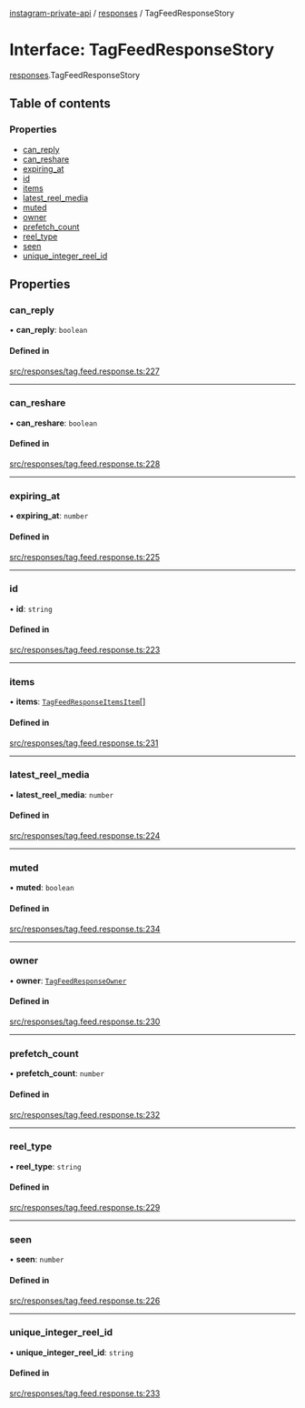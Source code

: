[instagram-private-api](../../README.md) / [responses](../../modules/responses.md) / TagFeedResponseStory

# Interface: TagFeedResponseStory

[responses](../../modules/responses.md).TagFeedResponseStory

## Table of contents

### Properties

- [can\_reply](TagFeedResponseStory.md#can_reply)
- [can\_reshare](TagFeedResponseStory.md#can_reshare)
- [expiring\_at](TagFeedResponseStory.md#expiring_at)
- [id](TagFeedResponseStory.md#id)
- [items](TagFeedResponseStory.md#items)
- [latest\_reel\_media](TagFeedResponseStory.md#latest_reel_media)
- [muted](TagFeedResponseStory.md#muted)
- [owner](TagFeedResponseStory.md#owner)
- [prefetch\_count](TagFeedResponseStory.md#prefetch_count)
- [reel\_type](TagFeedResponseStory.md#reel_type)
- [seen](TagFeedResponseStory.md#seen)
- [unique\_integer\_reel\_id](TagFeedResponseStory.md#unique_integer_reel_id)

## Properties

### can\_reply

• **can\_reply**: `boolean`

#### Defined in

[src/responses/tag.feed.response.ts:227](https://github.com/Nerixyz/instagram-private-api/blob/4971f34/src/responses/tag.feed.response.ts#L227)

___

### can\_reshare

• **can\_reshare**: `boolean`

#### Defined in

[src/responses/tag.feed.response.ts:228](https://github.com/Nerixyz/instagram-private-api/blob/4971f34/src/responses/tag.feed.response.ts#L228)

___

### expiring\_at

• **expiring\_at**: `number`

#### Defined in

[src/responses/tag.feed.response.ts:225](https://github.com/Nerixyz/instagram-private-api/blob/4971f34/src/responses/tag.feed.response.ts#L225)

___

### id

• **id**: `string`

#### Defined in

[src/responses/tag.feed.response.ts:223](https://github.com/Nerixyz/instagram-private-api/blob/4971f34/src/responses/tag.feed.response.ts#L223)

___

### items

• **items**: [`TagFeedResponseItemsItem`](TagFeedResponseItemsItem.md)[]

#### Defined in

[src/responses/tag.feed.response.ts:231](https://github.com/Nerixyz/instagram-private-api/blob/4971f34/src/responses/tag.feed.response.ts#L231)

___

### latest\_reel\_media

• **latest\_reel\_media**: `number`

#### Defined in

[src/responses/tag.feed.response.ts:224](https://github.com/Nerixyz/instagram-private-api/blob/4971f34/src/responses/tag.feed.response.ts#L224)

___

### muted

• **muted**: `boolean`

#### Defined in

[src/responses/tag.feed.response.ts:234](https://github.com/Nerixyz/instagram-private-api/blob/4971f34/src/responses/tag.feed.response.ts#L234)

___

### owner

• **owner**: [`TagFeedResponseOwner`](TagFeedResponseOwner.md)

#### Defined in

[src/responses/tag.feed.response.ts:230](https://github.com/Nerixyz/instagram-private-api/blob/4971f34/src/responses/tag.feed.response.ts#L230)

___

### prefetch\_count

• **prefetch\_count**: `number`

#### Defined in

[src/responses/tag.feed.response.ts:232](https://github.com/Nerixyz/instagram-private-api/blob/4971f34/src/responses/tag.feed.response.ts#L232)

___

### reel\_type

• **reel\_type**: `string`

#### Defined in

[src/responses/tag.feed.response.ts:229](https://github.com/Nerixyz/instagram-private-api/blob/4971f34/src/responses/tag.feed.response.ts#L229)

___

### seen

• **seen**: `number`

#### Defined in

[src/responses/tag.feed.response.ts:226](https://github.com/Nerixyz/instagram-private-api/blob/4971f34/src/responses/tag.feed.response.ts#L226)

___

### unique\_integer\_reel\_id

• **unique\_integer\_reel\_id**: `string`

#### Defined in

[src/responses/tag.feed.response.ts:233](https://github.com/Nerixyz/instagram-private-api/blob/4971f34/src/responses/tag.feed.response.ts#L233)
